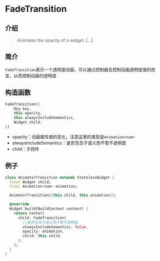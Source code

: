 # FadeTransition

## 介绍

> Animates the opacity of a widget. [...]

## 简介

`FadeTransition`表示一个透明度动画，可以通过控制器去控制动画透明度值的改变，从而控制动画的透明度

## 构造函数

```dart
FadeTransition({
    Key key,
    this.opacity,
    this.alwaysIncludeSemantics,
    Widget child,
})
```

- opacity：动画属性值的变化，注意这里的类型是`Animation<num>`
- alwaysIncludeSemantics：是否包含子语义而不管不透明度
- child：子控件

## 例子

```dart
class AnimatorTransition extends StatelessWidget {
  final Widget child;
  final Animation<num> animation;

  AnimatorTransition({this.child, this.animation});

  @override
  Widget build(BuildContext context) {
    return Center(
      child: FadeTransition(
        //是否包含子语义而不管不透明度
        alwaysIncludeSemantics: false,
        opacity: animation,
        child: this.child,
      ),
    );
  }
}
```